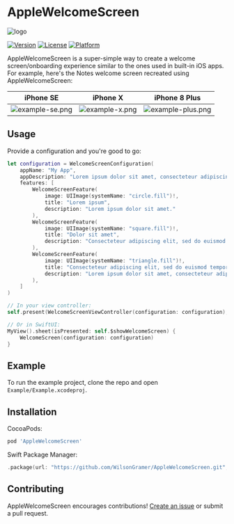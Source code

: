 # AppleWelcomeScreen

![logo](readme-images/logo.png)

[![Version](https://img.shields.io/cocoapods/v/AppleWelcomeScreen.svg?style=flat)](https://cocoapods.org/pods/AppleWelcomeScreen)
[![License](https://img.shields.io/cocoapods/l/AppleWelcomeScreen.svg?style=flat)](https://cocoapods.org/pods/AppleWelcomeScreen)
[![Platform](https://img.shields.io/cocoapods/p/AppleWelcomeScreen.svg?style=flat)](https://cocoapods.org/pods/AppleWelcomeScreen)

AppleWelcomeScreen is a super-simple way to create a welcome screen/onboarding experience similar to the ones used in built-in iOS apps. For example, here's the Notes welcome screen recreated using AppleWelcomeScreen:

| iPhone SE | iPhone X | iPhone 8 Plus |
| --- | --- | --- |
| ![example-se.png](readme-images/example-se.png) | ![example-x.png](readme-images/example-x.png) | ![example-plus.png](readme-images/example-plus.png) |

## Usage

Provide a configuration and you're good to go:

```swift
let configuration = WelcomeScreenConfiguration(
    appName: "My App",
    appDescription: "Lorem ipsum dolor sit amet, consecteteur adipiscing elit.",
    features: [
        WelcomeScreenFeature(
            image: UIImage(systemName: "circle.fill")!,
            title: "Lorem ipsum",
            description: "Lorem ipsum dolor sit amet."
        ),
        WelcomeScreenFeature(
            image: UIImage(systemName: "square.fill")!,
            title: "Dolor sit amet",
            description: "Consecteteur adipiscing elit, sed do euismod tempor incdidunt."
        ),
        WelcomeScreenFeature(
            image: UIImage(systemName: "triangle.fill")!,
            title: "Consecteteur adipiscing elit, sed do euismod tempor incdidunt",
            description: "Lorem ipsum dolor sit amet, consecteteur adipiscing elit, sed do euismod tempor incdidunt ut labore et dolore magna aliqua."
        ),
    ]
)

// In your view controller:
self.present(WelcomeScreenViewController(configuration: configuration), animated: true)

// Or in SwiftUI:
MyView().sheet(isPresented: self.$showWelcomeScreen) {
    WelcomeScreen(configuration: configuration)
}
```

## Example

To run the example project, clone the repo and open `Example/Example.xcodeproj`.

## Installation

CocoaPods:

```ruby
pod 'AppleWelcomeScreen'
```

Swift Package Manager:

```swift
.package(url: "https://github.com/WilsonGramer/AppleWelcomeScreen.git", from: "2.0.0")
```

## Contributing

AppleWelcomeScreen encourages contributions! [Create an issue](https://github.com/WilsonGramer/AppleWelcomeScreen/issues/new) or submit a pull request.
